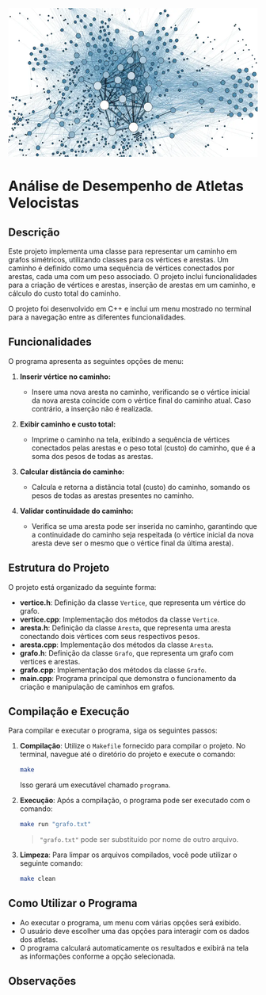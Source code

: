<img src="image.png" width="1050" height="300" alt="Grafo imagem" />


# Análise de Desempenho de Atletas Velocistas

## Descrição

Este projeto implementa uma classe para representar um caminho em grafos simétricos, utilizando classes para os vértices e arestas. Um caminho é definido como uma sequência de vértices conectados por arestas, cada uma com um peso associado. O projeto inclui funcionalidades para a criação de vértices e arestas, inserção de arestas em um caminho, e cálculo do custo total do caminho.

O projeto foi desenvolvido em C++ e inclui um menu mostrado no terminal para a navegação entre as diferentes funcionalidades.

## Funcionalidades

O programa apresenta as seguintes opções de menu:

1. **Inserir vértice no caminho:**
   - Insere uma nova aresta no caminho, verificando se o vértice inicial da nova aresta coincide com o vértice final do caminho atual. Caso contrário, a inserção não é realizada.

2. **Exibir caminho e custo total:**
   - Imprime o caminho na tela, exibindo a sequência de vértices conectados pelas arestas e o peso total (custo) do caminho, que é a soma dos pesos de todas as arestas.

3. **Calcular distância do caminho:**
   - Calcula e retorna a distância total (custo) do caminho, somando os pesos de todas as arestas presentes no caminho.

4. **Validar continuidade do caminho:**
   - Verifica se uma aresta pode ser inserida no caminho, garantindo que a continuidade do caminho seja respeitada (o vértice inicial da nova aresta deve ser o mesmo que o vértice final da última aresta).

## Estrutura do Projeto

O projeto está organizado da seguinte forma:

- **vertice.h**: Definição da classe `Vertice`, que representa um vértice do grafo.
- **vertice.cpp**: Implementação dos métodos da classe `Vertice`.
- **aresta.h**: Definição da classe `Aresta`, que representa uma aresta conectando dois vértices com seus respectivos pesos.
- **aresta.cpp**: Implementação dos métodos da classe `Aresta`.
- **grafo.h**: Definição da classe `Grafo`, que representa um grafo com vertices e arestas.
- **grafo.cpp**: Implementação dos métodos da classe `Grafo`.
- **main.cpp**: Programa principal que demonstra o funcionamento da criação e manipulação de caminhos em grafos.

## Compilação e Execução

Para compilar e executar o programa, siga os seguintes passos:

1. **Compilação**:
   Utilize o `Makefile` fornecido para compilar o projeto. No terminal, navegue até o diretório do projeto e execute o comando:
   
   ```bash
   make
   ```

   Isso gerará um executável chamado `programa`.

2. **Execução**:
   Após a compilação, o programa pode ser executado com o comando:
   
   ```bash
   make run "grafo.txt"
   ```

   > `"grafo.txt"` pode ser substituído por nome de outro arquivo. 

3. **Limpeza**:
   Para limpar os arquivos compilados, você pode utilizar o seguinte comando:
   
   ```bash
   make clean
   ```

## Como Utilizar o Programa

- Ao executar o programa, um menu com várias opções será exibido.
- O usuário deve escolher uma das opções para interagir com os dados dos atletas.
- O programa calculará automaticamente os resultados e exibirá na tela as informações conforme a opção selecionada.

## Observações


